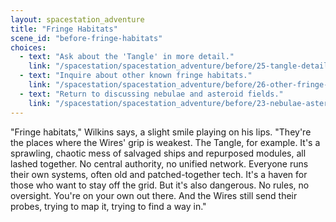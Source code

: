 ```yaml
---
layout: spacestation_adventure
title: "Fringe Habitats"
scene_id: "before-fringe-habitats"
choices:
  - text: "Ask about the 'Tangle' in more detail."
    link: "/spacestation/spacestation_adventure/before/25-tangle-details/"
  - text: "Inquire about other known fringe habitats."
    link: "/spacestation/spacestation_adventure/before/26-other-fringe-habitats/"
  - text: "Return to discussing nebulae and asteroid fields."
    link: "/spacestation/spacestation_adventure/before/23-nebulae-asteroid-fields/"
---
```


"Fringe habitats," Wilkins says, a slight smile playing on his lips. "They're the places where the Wires' grip is weakest. The Tangle, for example. It's a sprawling, chaotic mess of salvaged ships and repurposed modules, all lashed together. No central authority, no unified network. Everyone runs their own systems, often old and patched-together tech. It's a haven for those who want to stay off the grid. But it's also dangerous. No rules, no oversight. You're on your own out there. And the Wires still send their probes, trying to map it, trying to find a way in."

